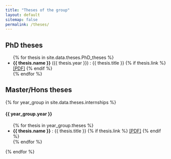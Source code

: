 ```yaml
---
title: "Theses of the group"
layout: default
sitemap: false
permalink: /theses/
---
```



## PhD theses

<!-- #### Full list of theses of the group -->

<ul>
  {% for thesis in site.data.theses.PhD_theses %}
  <li><strong>{{ thesis.name }}</strong> ({{ thesis.year }}) : {{ thesis.title }} 
    {% if thesis.link %}
    <a href="{{ thesis.link }}">[PDF]</a>
    {% endif %}
  </li>
  {% endfor %}
</ul>

## Master/Hons theses

{% for year_group in site.data.theses.internships %}
#### {{ year_group.year }}

<ul>
  {% for thesis in year_group.theses %}
  <li><strong>{{ thesis.name }}</strong> : {{ thesis.title }} 
    {% if thesis.link %}
    <a href="{{ thesis.link }}">[PDF]</a>
    {% endif %}
  </li>
  {% endfor %}
</ul>
{% endfor %}
<p class="pb-10">  </p>

<style>
  .pb-10 {
    padding-bottom: 1.5em;
  }
  </style>

